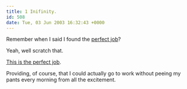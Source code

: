```yaml
---
title: 1 Inifinity.
id: 508
date: Tue, 03 Jun 2003 16:32:43 +0000
---
```


Remember when I said I found the [perfect job](https://www.airbagindustries.com/archives/000569.shtml)?  

Yeah, well scratch that.  

[This is the perfect job](https://jobs.apple.com/cgi-bin/WebObjects/Employment.woa/wa/jobDescription?RequisitionID=1977185).  

Providing, of course, that I could actually go to work without peeing my pants every morning from all the excitement.





